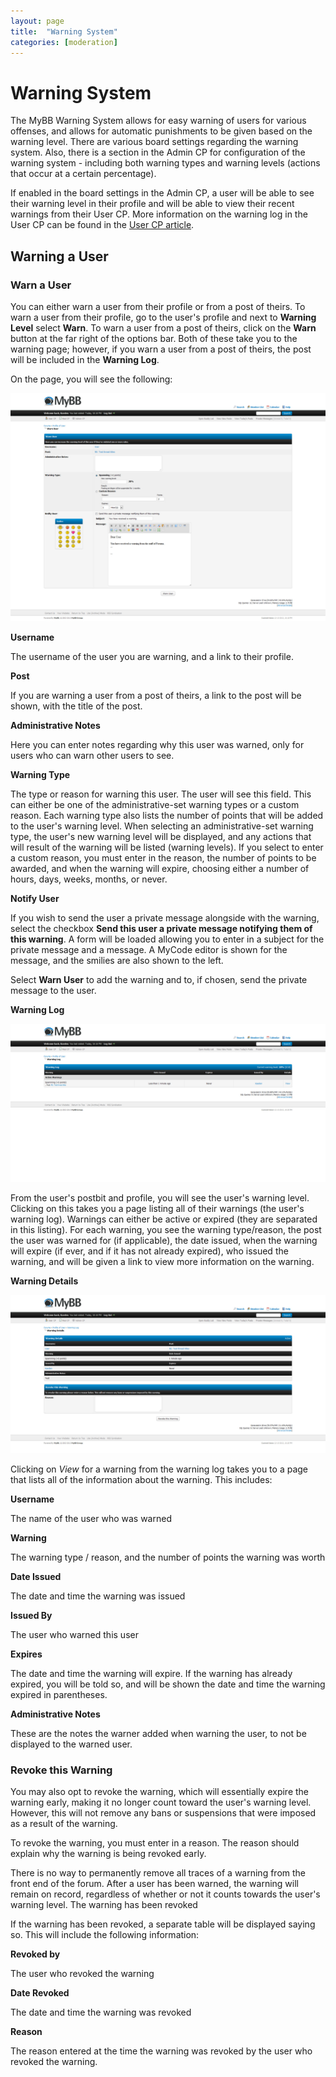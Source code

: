 ```yaml
---
layout: page
title:  "Warning System"
categories: [moderation]
---
```


# Warning System

The MyBB Warning System allows for easy warning of users for various offenses, and allows for automatic punishments to be given based on the warning level. There are various board settings regarding the warning system. Also, there is a section in the Admin CP for configuration of the warning system - including both warning types and warning levels (actions that occur at a certain percentage).

If enabled in the board settings in the Admin CP, a user will be able to see their warning level in their profile and will be able to view their recent warnings from their User CP. More information on the warning log in the User CP can be found in the [User CP article](/usage/user-cp).

## Warning a User

### Warn a User

You can either warn a user from their profile or from a post of theirs. To warn a user from their profile, go to the user's profile and next to **Warning Level** select **Warn**. To warn a user from a post of theirs, click on the **Warn** button at the far right of the options bar. Both of these take you to the warning page; however, if you warn a user from a post of theirs, the post will be included in the **Warning Log**.

On the page, you will see the following:

![Warning panel screen](/assets/images/mod-cp/warning-system-warn-user.jpg)

**Username**

The username of the user you are warning, and a link to their profile. 

**Post**

If you are warning a user from a post of theirs, a link to the post will be shown, with the title of the post. 

**Administrative Notes** 

Here you can enter notes regarding why this user was warned, only for users who can warn other users to see. 

**Warning Type** 

The type or reason for warning this user. The user will see this field. This can either be one of the administrative-set warning types or a custom reason. Each warning type also lists the number of points that will be added to the user's warning level. When selecting an administrative-set warning type, the user's new warning level will be displayed, and any actions that will result of the warning will be listed (warning levels). If you select to enter a custom reason, you must enter in the reason, the number of points to be awarded, and when the warning will expire, choosing either a number of hours, days, weeks, months, or never. 

**Notify User**

If you wish to send the user a private message alongside with the warning, select the checkbox **Send this user a private message notifying them of this warning**. A form will be loaded allowing you to enter in a subject for the private message and a message. A MyCode editor is shown for the message, and the smilies are also shown to the left. 

Select **Warn User** to add the warning and to, if chosen, send the private message to the user.

**Warning Log**

![Warning log screen](/assets/images/mod-cp/warning-system-warn-log.jpg)

From the user's postbit and profile, you will see the user's warning level. Clicking on this takes you a page listing all of their warnings (the user's warning log). Warnings can either be active or expired (they are separated in this listing). For each warning, you see the warning type/reason, the post the user was warned for (if applicable), the date issued, when the warning will expire (if ever, and if it has not already expired), who issued the warning, and will be given a link to view more information on the warning.

**Warning Details**

![Warning details screen](/assets/images/mod-cp/warning-system-warn-details.jpg)

Clicking on *View* for a warning from the warning log takes you to a page that lists all of the information about the warning. This includes:

**Username**

The name of the user who was warned 

**Warning** 

The warning type / reason, and the number of points the warning was worth 

**Date Issued** 

The date and time the warning was issued 

**Issued By**

The user who warned this user 

**Expires** 

The date and time the warning will expire. If the warning has already expired, you will be told so, and will be shown the date and time the warning expired in parentheses.

**Administrative Notes** 

These are the notes the warner added when warning the user, to not be displayed to the warned user. 

### Revoke this Warning

You may also opt to revoke the warning, which will essentially expire the warning early, making it no longer count toward the user's warning level. However, this will not remove any bans or suspensions that were imposed as a result of the warning.

To revoke the warning, you must enter in a reason. The reason should explain why the warning is being revoked early.

There is no way to permanently remove all traces of a warning from the front end of the forum. After a user has been warned, the warning will remain on record, regardless of whether or not it counts towards the user's warning level.
The warning has been revoked

If the warning has been revoked, a separate table will be displayed saying so. This will include the following information:

**Revoked by** 

The user who revoked the warning
    
**Date Revoked** 

The date and time the warning was revoked 
    
**Reason** 

The reason entered at the time the warning was revoked by the user who revoked the warning. 
